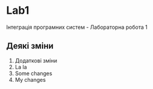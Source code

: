 # Lab1
Інтеграція програмних систем - Лабораторна робота 1

## Деякі зміни

1. Додаткові зміни
1. La la
2. Some changes
3. My changes
